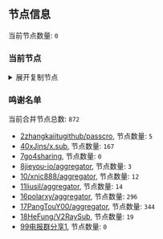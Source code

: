 
## 节点信息
当前节点数量: `0`
### 当前节点
<details>
  <summary>展开复制节点</summary>

    

</details>

### 鸣谢名单
当前合并节点总数: `872`
- [2zhangkaiitugithub/passcro](https://github.com/zhangkaiitugithub/passcro), 节点数量: `5`
- [40xJins/x.sub](https://github.com/0xJins/x.sub), 节点数量: `167`
- [7go4sharing](https://github.com/go4sharing), 节点数量: `0`
- [8jieyou-io/aggregator](https://github.com/jieyou-io/aggregator), 节点数量: `3`
- [10/xnic888/aggregator](https://github.com/xnic888/aggregator), 节点数量: `12`
- [11liusil/aggregator](https://github.com/liusil/aggregator), 节点数量: `14`
- [16polarxy/aggregator](https://github.com/polarxy/aggregator), 节点数量: `296`
- [17PangTouY00/aggregator](https://github.com/PangTouY00/aggregator), 节点数量: `344`
- [18HeFung/V2RaySub](https://github.com/HeFung/V2RaySub), 节点数量: `19`
- [99电报群分享1](https://github.com/cdddbc/getAirport), 节点数量: `0`


